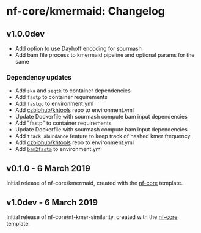 # nf-core/kmermaid: Changelog

## v1.0.0dev

* Add option to use Dayhoff encoding for sourmash
* Add bam file process to kmermaid pipeline and optional params
  for the same

### Dependency updates
* Add `ska` and `seqtk` to container dependencies
* Add `fastp` to container requirements
* Add `fastqc` to environment.yml
* Add [czbiohub/khtools](https://github.com/czbiohub/kh-tools/) repo to environment.yml
* Update Dockerfile with sourmash compute bam input dependencies
* Add "fastp" to container requirements
* Update Dockerfile with sourmash compute bam input dependencies
* Add `track_abundance` feature to keep track of hashed kmer frequency.
* Add [czbiohub/khtools](https://github.com/czbiohub/kh-tools/) repo to environment.yml
* Add [`bam2fasta`](https://pypi.org/project/bam2fasta/) to environment.yml


## v0.1.0 - 6 March 2019

Initial release of nf-core/kmermaid, created with the [nf-core](http://nf-co.re/) template.


## v1.0dev - 6 March 2019
Initial release of nf-core/nf-kmer-similarity, created with the [nf-core](http://nf-co.re/) template.
